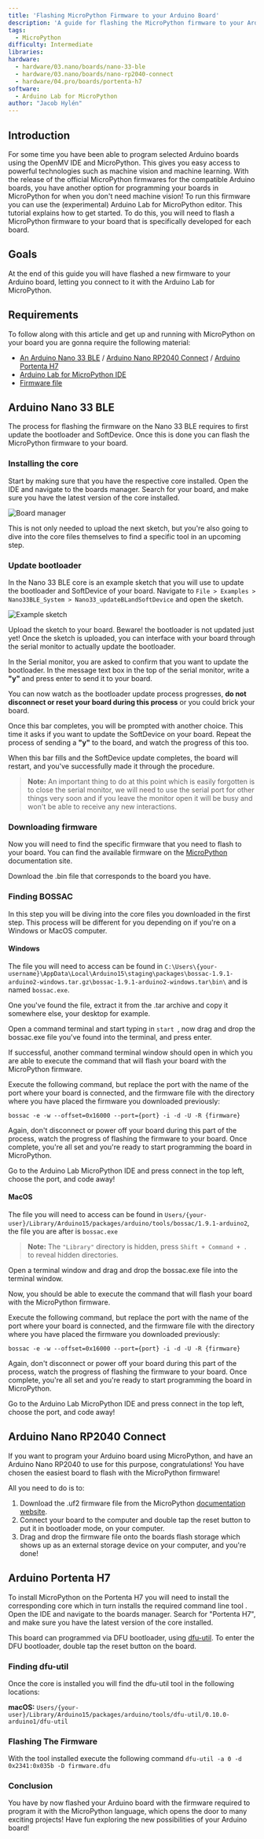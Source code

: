 ```yaml
---
title: 'Flashing MicroPython Firmware to your Arduino Board'
description: 'A guide for flashing the MicroPython firmware to your Arduino Nano 33 BLE Sense, Arduino RP2040 Connect, or Portenta H7, to let you program your board in the MicroPython language.'
tags: 
  - MicroPython
difficulty: Intermediate
libraries:
hardware:
  - hardware/03.nano/boards/nano-33-ble
  - hardware/03.nano/boards/nano-rp2040-connect
  - hardware/04.pro/boards/portenta-h7
software:
  - Arduino Lab for MicroPython
author: "Jacob Hylén"
---
```

## Introduction

For some time you have been able to program selected Arduino boards using the OpenMV IDE and MicroPython. This gives you easy access to powerful technologies such as machine vision and machine learning. 
With the release of the official MicroPython firmwares for the compatible Arduino boards, you have another option for programming your boards in MicroPython for when you don't need machine vision!
To run this firmware you can use the (experimental) Arduino Lab for MicroPython editor. This tutorial explains how to get started. To do this, you will need to flash a MicroPython firmware to your board that is specifically developed for each board.

## Goals

At the end of this guide you will have flashed a new firmware to your Arduino board, letting you connect to it with the Arduino Lab for MicroPython. 

## Requirements

To follow along with this article and get up and running with MicroPython on your board you are gonna require the following material:
- [An Arduino Nano 33 BLE](https://docs.arduino.cc/hardware/nano-33-ble) / [Arduino Nano RP2040 Connect](https://docs.arduino.cc/hardware/nano-rp2040-connect) / [Arduino Portenta H7](https://docs.arduino.cc/hardware/portenta-h7)
- [Arduino Lab for MicroPython IDE](https://docs.arduino.cc/micropython/)
- [Firmware file](https://docs.arduino.cc/micropython/)

## Arduino Nano 33 BLE

The process for flashing the firmware on the Nano 33 BLE requires to first update the bootloader and SoftDevice. Once this is done you can flash the MicroPython firmware to your board.

### Installing the core

Start by making sure that you have the respective core installed. Open the IDE and navigate to the boards manager. Search for your board, and make sure you have the latest version of the core installed. 

![Board manager](assets/boardmanager.png)

This is not only needed to upload the next sketch, but you're also going to dive into the core files themselves to find a specific tool in an upcoming step.

### Update bootloader

In the Nano 33 BLE core is an example sketch that you will use to update the bootloader and SoftDevice of your board. Navigate to `File > Examples > Nano33BLE_System > Nano33_updateBLandSoftDevice` and open the sketch.

![Example sketch](assets/examplesketch.png)

Upload the sketch to your board. Beware! the bootloader is not updated just yet! Once the sketch is uploaded, you can interface with your board through the serial monitor to actually update the bootloader.

In the Serial monitor, you are asked to confirm that you want to update the bootloader. In the message text box in the top of the serial monitor, write a **"y"** and press enter to send it to your board. 

You can now watch as the bootloader update process progresses, **do not disconnect or reset your board during this process** or you could brick your board.

Once this bar completes, you will be prompted with another choice. This time it asks if you want to update the SoftDevice on your board. Repeat the process of sending a **"y"** to the board, and watch the progress of this too.

When this bar fills and the SoftDevice update completes, the board will restart, and you've successfully made it through the procedure. 

>**Note:** An important thing to do at this point which is easily forgotten is to close the serial monitor, we will need to use the serial port for other things very soon and if you leave the monitor open it will be busy and won't be able to receive any new interactions.

### Downloading firmware

Now you will need to find the specific firmware that you need to flash to your board. You can find the available firmware on the [MicroPython](https://docs.arduino.cc/micropython/) documentation site. 

Download the .bin file that corresponds to the board you have. 

### Finding BOSSAC

In this step you will be diving into the core files you downloaded in the first step. This process will be different for you depending on if you're on a Windows or MacOS computer.

#### Windows

The file you will need to access can be found in `C:\Users\{your-username}\AppData\Local\Arduino15\staging\packages\bossac-1.9.1-arduino2-windows.tar.gz\bossac-1.9.1-arduino2-windows.tar\bin\` and is named `bossac.exe`.

One you've found the file, extract it from the .tar archive and copy it somewhere else, your desktop for example. 

Open a command terminal and start typing in `start `, now drag and drop the bossac.exe file you've found into the terminal, and press enter.

If successful, another command terminal window should open in which you are able to execute the command that will flash your board with the MicroPython firmware.

Execute the following command, but replace the port with the name of the port where your board is connected, and the firmware file with the directory where you have placed the firmware you downloaded previously:

```
bossac -e -w --offset=0x16000 --port={port} -i -d -U -R {firmware}
```

Again, don't disconnect or power off your board during this part of the process, watch the progress of flashing the firmware to your board. Once complete, you're all set and you're ready to start programming the board in MicroPython.

Go to the Arduino Lab MicroPython IDE and press connect in the top left, choose the port, and code away!

#### MacOS

The file you will need to access can be found in `Users/{your-user}/Library/Arduino15/packages/arduino/tools/bossac/1.9.1-arduino2`, the file you are after is `bossac.exe`

>**Note:** The `"Library"` directory is hidden, press `Shift + Command + . ` to reveal hidden directories. 

Open a terminal window and drag and drop the bossac.exe file into the terminal window.

Now, you should be able to execute the command that will flash your board with the MicroPython firmware.

Execute the following command, but replace the port with the name of the port where your board is connected, and the firmware file with the directory where you have placed the firmware you downloaded previously:

```
bossac -e -w --offset=0x16000 --port={port} -i -d -U -R {firmware}
```

Again, don't disconnect or power off your board during this part of the process, watch the progress of flashing the firmware to your board. Once complete, you're all set and you're ready to start programming the board in MicroPython.

Go to the Arduino Lab MicroPython IDE and press connect in the top left, choose the port, and code away!

## Arduino Nano RP2040 Connect

If you want to program your Arduino board using MicroPython, and have an Arduino Nano RP2040 to use for this purpose, congratulations! You have chosen the easiest board to flash with the MicroPython firmware!

All you need to do is to:

1. Download the .uf2 firmware file from the MicroPython [documentation website](docs.arduino.cc/MicroPython).
2. Connect your board to the computer and double tap the reset button to put it in bootloader mode,
   on your computer.
3. Drag and drop the firmware file onto the boards flash storage which shows up as an external storage device on your computer, and you're done!

## Arduino Portenta H7

To install MicroPython on the Portenta H7 you will need to install the corresponding core which in turn installs the required command line tool . Open the IDE and navigate to the boards manager. Search for "Portenta H7", and make sure you have the latest version of the core installed.

This board can programmed via DFU bootloader, using [dfu-util](http://dfu-util.sourceforge.net/). To enter the DFU bootloader, double tap the reset button on the board.

### Finding dfu-util

Once the core is installed you will find the dfu-util tool in the following locations:

**macOS:** `Users/{your-user}/Library/Arduino15/packages/arduino/tools/dfu-util/0.10.0-arduino1/dfu-util`

### Flashing The Firmware

With the tool installed execute the following command `dfu-util -a 0 -d 0x2341:0x035b -D firmware.dfu`

### Conclusion

You have by now flashed your Arduino board with the firmware required to program it with the MicroPython language, which opens the door to many exciting projects! Have fun exploring the new possibilities of your Arduino board!